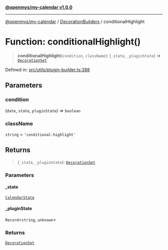 [**@openmys/my-calendar v1.0.0**](../../../../README.md)

***

[@openmys/my-calendar](../../../../globals.md) / [DecorationBuilders](../README.md) / conditionalHighlight

# Function: conditionalHighlight()

> **conditionalHighlight**(`condition`, `className`): (`_state`, `_pluginState`) => [`DecorationSet`](../../../../classes/DecorationSet.md)

Defined in: [src/utils/plugin-builder.ts:388](https://github.com/openmys/my-calendar/blob/96ebce4306bfb6a4ab4c4297a9b422c56933c5da/src/utils/plugin-builder.ts#L388)

## Parameters

### condition

(`date`, `state`, `pluginState`) => `boolean`

### className

`string` = `'conditional-highlight'`

## Returns

> (`_state`, `_pluginState`): [`DecorationSet`](../../../../classes/DecorationSet.md)

### Parameters

#### \_state

[`CalendarState`](../../../../interfaces/CalendarState.md)

#### \_pluginState

`Record`\<`string`, `unknown`\>

### Returns

[`DecorationSet`](../../../../classes/DecorationSet.md)
